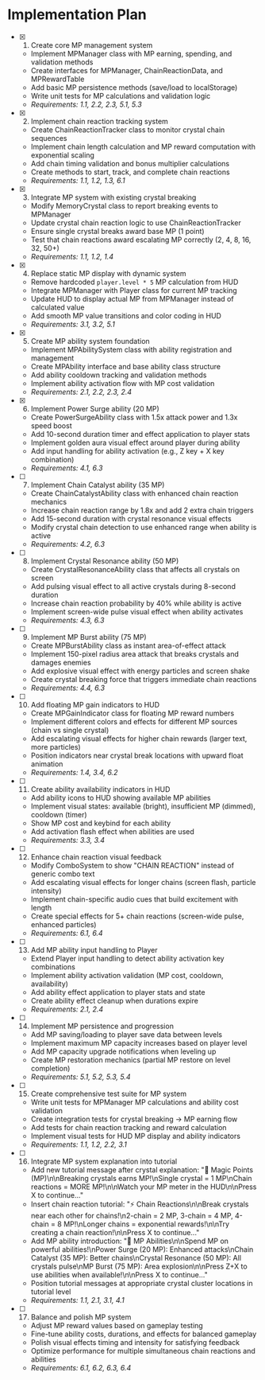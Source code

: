 # Implementation Plan

- [x] 1. Create core MP management system
  - Implement MPManager class with MP earning, spending, and validation methods
  - Create interfaces for MPManager, ChainReactionData, and MPRewardTable
  - Add basic MP persistence methods (save/load to localStorage)
  - Write unit tests for MP calculations and validation logic
  - _Requirements: 1.1, 2.2, 2.3, 5.1, 5.3_

- [x] 2. Implement chain reaction tracking system
  - Create ChainReactionTracker class to monitor crystal chain sequences
  - Implement chain length calculation and MP reward computation with exponential scaling
  - Add chain timing validation and bonus multiplier calculations
  - Create methods to start, track, and complete chain reactions
  - _Requirements: 1.1, 1.2, 1.3, 6.1_

- [x] 3. Integrate MP system with existing crystal breaking
  - Modify MemoryCrystal class to report breaking events to MPManager
  - Update crystal chain reaction logic to use ChainReactionTracker
  - Ensure single crystal breaks award base MP (1 point)
  - Test that chain reactions award escalating MP correctly (2, 4, 8, 16, 32, 50+)
  - _Requirements: 1.1, 1.2, 1.4_

- [x] 4. Replace static MP display with dynamic system
  - Remove hardcoded `player.level * 5` MP calculation from HUD
  - Integrate MPManager with Player class for current MP tracking
  - Update HUD to display actual MP from MPManager instead of calculated value
  - Add smooth MP value transitions and color coding in HUD
  - _Requirements: 3.1, 3.2, 5.1_

- [x] 5. Create MP ability system foundation
  - Implement MPAbilitySystem class with ability registration and management
  - Create MPAbility interface and base ability class structure
  - Add ability cooldown tracking and validation methods
  - Implement ability activation flow with MP cost validation
  - _Requirements: 2.1, 2.2, 2.3, 2.4_

- [x] 6. Implement Power Surge ability (20 MP)
  - Create PowerSurgeAbility class with 1.5x attack power and 1.3x speed boost
  - Add 10-second duration timer and effect application to player stats
  - Implement golden aura visual effect around player during ability
  - Add input handling for ability activation (e.g., Z key + X key combination)
  - _Requirements: 4.1, 6.3_

- [ ] 7. Implement Chain Catalyst ability (35 MP)
  - Create ChainCatalystAbility class with enhanced chain reaction mechanics
  - Increase chain reaction range by 1.8x and add 2 extra chain triggers
  - Add 15-second duration with crystal resonance visual effects
  - Modify crystal chain detection to use enhanced range when ability is active
  - _Requirements: 4.2, 6.3_

- [ ] 8. Implement Crystal Resonance ability (50 MP)
  - Create CrystalResonanceAbility class that affects all crystals on screen
  - Add pulsing visual effect to all active crystals during 8-second duration
  - Increase chain reaction probability by 40% while ability is active
  - Implement screen-wide pulse visual effect when ability activates
  - _Requirements: 4.3, 6.3_

- [ ] 9. Implement MP Burst ability (75 MP)
  - Create MPBurstAbility class as instant area-of-effect attack
  - Implement 150-pixel radius area attack that breaks crystals and damages enemies
  - Add explosive visual effect with energy particles and screen shake
  - Create crystal breaking force that triggers immediate chain reactions
  - _Requirements: 4.4, 6.3_

- [ ] 10. Add floating MP gain indicators to HUD
  - Create MPGainIndicator class for floating MP reward numbers
  - Implement different colors and effects for different MP sources (chain vs single crystal)
  - Add escalating visual effects for higher chain rewards (larger text, more particles)
  - Position indicators near crystal break locations with upward float animation
  - _Requirements: 1.4, 3.4, 6.2_

- [ ] 11. Create ability availability indicators in HUD
  - Add ability icons to HUD showing available MP abilities
  - Implement visual states: available (bright), insufficient MP (dimmed), cooldown (timer)
  - Show MP cost and keybind for each ability
  - Add activation flash effect when abilities are used
  - _Requirements: 3.3, 3.4_

- [ ] 12. Enhance chain reaction visual feedback
  - Modify ComboSystem to show "CHAIN REACTION" instead of generic combo text
  - Add escalating visual effects for longer chains (screen flash, particle intensity)
  - Implement chain-specific audio cues that build excitement with length
  - Create special effects for 5+ chain reactions (screen-wide pulse, enhanced particles)
  - _Requirements: 6.1, 6.4_

- [ ] 13. Add MP ability input handling to Player
  - Extend Player input handling to detect ability activation key combinations
  - Implement ability activation validation (MP cost, cooldown, availability)
  - Add ability effect application to player stats and state
  - Create ability effect cleanup when durations expire
  - _Requirements: 2.1, 2.4_

- [ ] 14. Implement MP persistence and progression
  - Add MP saving/loading to player save data between levels
  - Implement maximum MP capacity increases based on player level
  - Add MP capacity upgrade notifications when leveling up
  - Create MP restoration mechanics (partial MP restore on level completion)
  - _Requirements: 5.1, 5.2, 5.3, 5.4_

- [ ] 15. Create comprehensive test suite for MP system
  - Write unit tests for MPManager MP calculations and ability cost validation
  - Create integration tests for crystal breaking → MP earning flow
  - Add tests for chain reaction tracking and reward calculation
  - Implement visual tests for HUD MP display and ability indicators
  - _Requirements: 1.1, 1.2, 2.2, 3.1_

- [ ] 16. Integrate MP system explanation into tutorial
  - Add new tutorial message after crystal explanation: "💫 Magic Points (MP)\n\nBreaking crystals earns MP!\nSingle crystal = 1 MP\nChain reactions = MORE MP!\n\nWatch your MP meter in the HUD\n\nPress X to continue..."
  - Insert chain reaction tutorial: "⚡ Chain Reactions\n\nBreak crystals near each other for chains!\n2-chain = 2 MP, 3-chain = 4 MP, 4-chain = 8 MP!\nLonger chains = exponential rewards!\n\nTry creating a chain reaction!\n\nPress X to continue..."
  - Add MP ability introduction: "🔮 MP Abilities\n\nSpend MP on powerful abilities!\nPower Surge (20 MP): Enhanced attacks\nChain Catalyst (35 MP): Better chains\nCrystal Resonance (50 MP): All crystals pulse\nMP Burst (75 MP): Area explosion\n\nPress Z+X to use abilities when available!\n\nPress X to continue..."
  - Position tutorial messages at appropriate crystal cluster locations in tutorial level
  - _Requirements: 1.1, 2.1, 3.1, 4.1_

- [ ] 17. Balance and polish MP system
  - Adjust MP reward values based on gameplay testing
  - Fine-tune ability costs, durations, and effects for balanced gameplay
  - Polish visual effects timing and intensity for satisfying feedback
  - Optimize performance for multiple simultaneous chain reactions and abilities
  - _Requirements: 6.1, 6.2, 6.3, 6.4_